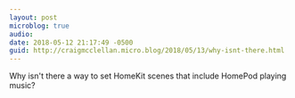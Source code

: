 ```yaml
---
layout: post
microblog: true
audio: 
date: 2018-05-12 21:17:49 -0500
guid: http://craigmcclellan.micro.blog/2018/05/13/why-isnt-there.html
---
```

Why isn't there a way to set HomeKit scenes that include HomePod playing music?
